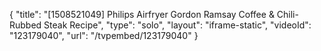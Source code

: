 {
    "title": "[1508521049] Philips Airfryer Gordon Ramsay Coffee & Chili-Rubbed Steak Recipe",
    "type": "solo",
    "layout": "iframe-static",
    "videoId": "123179040",
    "url": "\/tvpembed\/123179040"
}